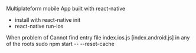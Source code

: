 Multiplateform mobile App built with react-native

- install with react-native init
- react-native run-ios


When problem of
Cannot find entry file index.ios.js [index.android.js] in any of the roots
sudo npm start -- --reset-cache
